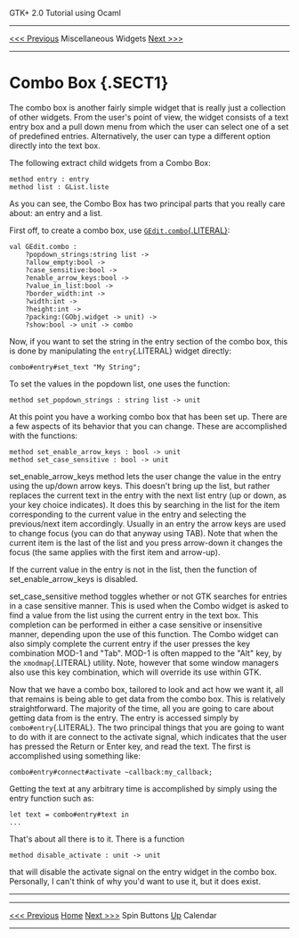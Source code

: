   GTK+ 2.0 Tutorial using Ocaml
  ------------------------------- ----------------------- ---------------------------
  [\<\<\< Previous](x1183.html)   Miscellaneous Widgets   [Next \>\>\>](x1307.html)

* * * * *

Combo Box {.SECT1}
=========

The combo box is another fairly simple widget that is really just a
collection of other widgets. From the user's point of view, the widget
consists of a text entry box and a pull down menu from which the user
can select one of a set of predefined entries. Alternatively, the user
can type a different option directly into the text box.

The following extract child widgets from a Combo Box:

~~~~ {.PROGRAMLISTING}
method entry : entry
method list : GList.liste
~~~~

As you can see, the Combo Box has two principal parts that you really
care about: an entry and a list.

First off, to create a combo box, use
[`GEdit.combo`{.LITERAL}](http://lablgtk.forge.ocamlcore.org/refdoc/GEdit.html#VALcombo):

~~~~ {.PROGRAMLISTING}
val GEdit.combo :
    ?popdown_strings:string list ->
    ?allow_empty:bool ->
    ?case_sensitive:bool ->
    ?enable_arrow_keys:bool ->
    ?value_in_list:bool ->
    ?border_width:int ->
    ?width:int ->
    ?height:int ->
    ?packing:(GObj.widget -> unit) ->
    ?show:bool -> unit -> combo
~~~~

Now, if you want to set the string in the entry section of the combo
box, this is done by manipulating the `entry`{.LITERAL} widget directly:

~~~~ {.PROGRAMLISTING}
combo#entry#set_text "My String";
~~~~

To set the values in the popdown list, one uses the function:

~~~~ {.PROGRAMLISTING}
method set_popdown_strings : string list -> unit
~~~~

At this point you have a working combo box that has been set up. There
are a few aspects of its behavior that you can change. These are
accomplished with the functions:

~~~~ {.PROGRAMLISTING}
method set_enable_arrow_keys : bool -> unit
method set_case_sensitive : bool -> unit
~~~~

set\_enable\_arrow\_keys method lets the user change the value in the
entry using the up/down arrow keys. This doesn't bring up the list, but
rather replaces the current text in the entry with the next list entry
(up or down, as your key choice indicates). It does this by searching in
the list for the item corresponding to the current value in the entry
and selecting the previous/next item accordingly. Usually in an entry
the arrow keys are used to change focus (you can do that anyway using
TAB). Note that when the current item is the last of the list and you
press arrow-down it changes the focus (the same applies with the first
item and arrow-up).

If the current value in the entry is not in the list, then the function
of set\_enable\_arrow\_keys is disabled.

set\_case\_sensitive method toggles whether or not GTK searches for
entries in a case sensitive manner. This is used when the Combo widget
is asked to find a value from the list using the current entry in the
text box. This completion can be performed in either a case sensitive or
insensitive manner, depending upon the use of this function. The Combo
widget can also simply complete the current entry if the user presses
the key combination MOD-1 and "Tab". MOD-1 is often mapped to the "Alt"
key, by the `xmodmap`{.LITERAL} utility. Note, however that some window
managers also use this key combination, which will override its use
within GTK.

Now that we have a combo box, tailored to look and act how we want it,
all that remains is being able to get data from the combo box. This is
relatively straightforward. The majority of the time, all you are going
to care about getting data from is the entry. The entry is accessed
simply by `combo#entry`{.LITERAL}. The two principal things that you are
going to want to do with it are connect to the activate signal, which
indicates that the user has pressed the Return or Enter key, and read
the text. The first is accomplished using something like:

~~~~ {.PROGRAMLISTING}
combo#entry#connect#activate ~callback:my_callback;
~~~~

Getting the text at any arbitrary time is accomplished by simply using
the entry function such as:

~~~~ {.PROGRAMLISTING}
let text = combo#entry#text in
...
~~~~

That's about all there is to it. There is a function

~~~~ {.PROGRAMLISTING}
method disable_activate : unit -> unit
~~~~

that will disable the activate signal on the entry widget in the combo
box. Personally, I can't think of why you'd want to use it, but it does
exist.

* * * * *

  ------------------------------- -------------------- ---------------------------
  [\<\<\< Previous](x1183.html)   [Home](book1.html)   [Next \>\>\>](x1307.html)
  Spin Buttons                    [Up](c953.html)      Calendar
  ------------------------------- -------------------- ---------------------------


